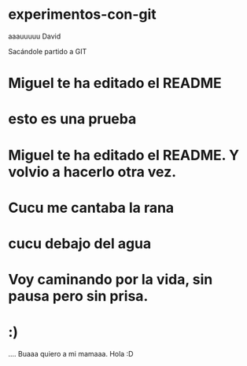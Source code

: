 # experimentos-con-git
aaauuuuu David

Sacándole partido a GIT


# Miguel te ha editado el README
# esto es una prueba
# Miguel te ha editado el README. Y volvio a hacerlo otra vez.
# Cucu me cantaba la rana
# cucu debajo del agua
# Voy caminando por la vida, sin pausa pero sin prisa.
# :)

.... Buaaa quiero a mi mamaaa.
Hola :D
